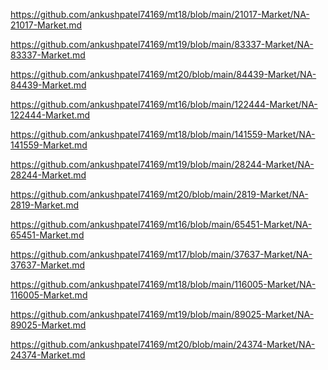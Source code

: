 <p><a href="https://github.com/ankushpatel74169/mt18/blob/main/21017-Market/NA-21017-Market.md">https://github.com/ankushpatel74169/mt18/blob/main/21017-Market/NA-21017-Market.md</a></p><p><a href="https://github.com/ankushpatel74169/mt19/blob/main/83337-Market/NA-83337-Market.md">https://github.com/ankushpatel74169/mt19/blob/main/83337-Market/NA-83337-Market.md</a></p><p><a href="https://github.com/ankushpatel74169/mt20/blob/main/84439-Market/NA-84439-Market.md">https://github.com/ankushpatel74169/mt20/blob/main/84439-Market/NA-84439-Market.md</a></p><p><a href="https://github.com/ankushpatel74169/mt16/blob/main/122444-Market/NA-122444-Market.md">https://github.com/ankushpatel74169/mt16/blob/main/122444-Market/NA-122444-Market.md</a></p><p><a href="https://github.com/ankushpatel74169/mt18/blob/main/141559-Market/NA-141559-Market.md">https://github.com/ankushpatel74169/mt18/blob/main/141559-Market/NA-141559-Market.md</a></p><p><a href="https://github.com/ankushpatel74169/mt19/blob/main/28244-Market/NA-28244-Market.md">https://github.com/ankushpatel74169/mt19/blob/main/28244-Market/NA-28244-Market.md</a></p><p><a href="https://github.com/ankushpatel74169/mt20/blob/main/2819-Market/NA-2819-Market.md">https://github.com/ankushpatel74169/mt20/blob/main/2819-Market/NA-2819-Market.md</a></p><p><a href="https://github.com/ankushpatel74169/mt16/blob/main/65451-Market/NA-65451-Market.md">https://github.com/ankushpatel74169/mt16/blob/main/65451-Market/NA-65451-Market.md</a></p><p><a href="https://github.com/ankushpatel74169/mt17/blob/main/37637-Market/NA-37637-Market.md">https://github.com/ankushpatel74169/mt17/blob/main/37637-Market/NA-37637-Market.md</a></p><p><a href="https://github.com/ankushpatel74169/mt18/blob/main/116005-Market/NA-116005-Market.md">https://github.com/ankushpatel74169/mt18/blob/main/116005-Market/NA-116005-Market.md</a></p><p><a href="https://github.com/ankushpatel74169/mt19/blob/main/89025-Market/NA-89025-Market.md">https://github.com/ankushpatel74169/mt19/blob/main/89025-Market/NA-89025-Market.md</a></p><p><a href="https://github.com/ankushpatel74169/mt20/blob/main/24374-Market/NA-24374-Market.md">https://github.com/ankushpatel74169/mt20/blob/main/24374-Market/NA-24374-Market.md</a></p>
